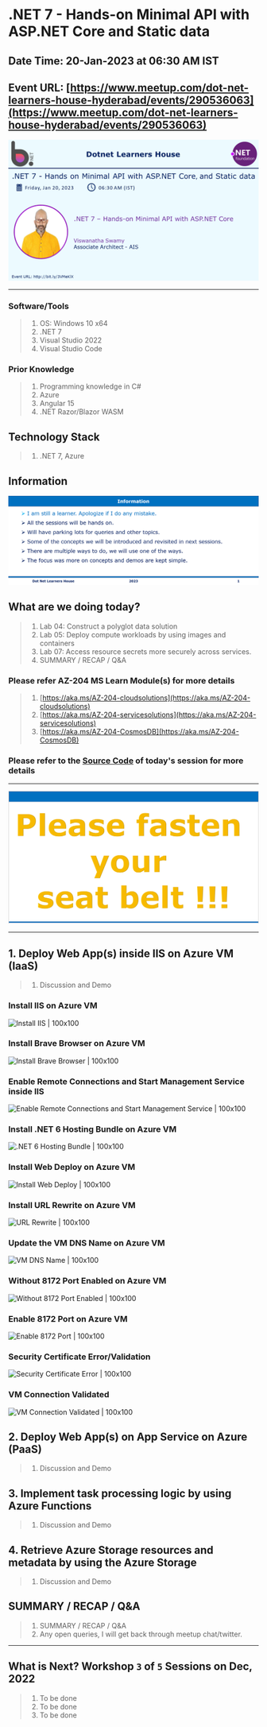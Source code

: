 # .NET 7 - Hands-on Minimal API with ASP.NET Core and Static data

## Date Time: 20-Jan-2023 at 06:30 AM IST

## Event URL: [https://www.meetup.com/dot-net-learners-house-hyderabad/events/290536063](https://www.meetup.com/dot-net-learners-house-hyderabad/events/290536063)

![Viswanatha Swamy P K |150x150](./Documentation/Images/ViswanathaSwamyPK.PNG)

---

### Software/Tools

> 1. OS: Windows 10 x64
> 1. .NET 7
> 1. Visual Studio 2022
> 1. Visual Studio Code

### Prior Knowledge

> 1. Programming knowledge in C#
> 1. Azure
> 1. Angular 15
> 1. .NET Razor/Blazor WASM

## Technology Stack

> 1. .NET 7, Azure

## Information

![Information | 100x100](./Documentation/Images/Information.PNG)

## What are we doing today?

> 1. Lab 04: Construct a polyglot data solution
> 1. Lab 05: Deploy compute workloads by using images and containers
> 1. Lab 07: Access resource secrets more securely across services.
> 1. SUMMARY / RECAP / Q&A

### Please refer AZ-204 MS Learn Module(s) for more details

> 1. [https://aka.ms/AZ-204-cloudsolutions](https://aka.ms/AZ-204-cloudsolutions)
> 1. [https://aka.ms/AZ-204-servicesolutions](https://aka.ms/AZ-204-servicesolutions)
> 1. [https://aka.ms/AZ-204-CosmosDB](https://aka.ms/AZ-204-CosmosDB)

### Please refer to the [**Source Code**](https://github.com/vishipayyallore/learn-azure-in-2022) of today's session for more details

---

![Information | 100x100](./Documentation/Images/SeatBelt.PNG)

---

## 1. Deploy Web App(s) inside IIS on Azure VM (IaaS)

> 1. Discussion and Demo

### Install IIS on Azure VM

![Install IIS | 100x100](./Documentation/Images/IISRole_1.PNG)

### Install Brave Browser on Azure VM

![Install Brave Browser | 100x100](./Documentation/Images/BraveBrowser.PNG)

### Enable Remote Connections and Start Management Service inside IIS

![Enable Remote Connections and Start Management Service | 100x100](./Documentation/Images/IISManagementService.PNG)

### Install .NET 6 Hosting Bundle on Azure VM

![.NET 6 Hosting Bundle | 100x100](./Documentation/Images/DotNet6Hosting.PNG)

### Install Web Deploy on Azure VM

![Install Web Deploy | 100x100](./Documentation/Images/WebDeploy.PNG)

### Install URL Rewrite on Azure VM

![URL Rewrite | 100x100](./Documentation/Images/URLReWrite.PNG)

### Update the VM DNS Name on Azure VM

![VM DNS Name | 100x100](./Documentation/Images/VMDNSName.PNG)

### Without 8172 Port Enabled on Azure VM

![Without 8172 Port Enabled | 100x100](./Documentation/Images/Without8172Port.PNG)

### Enable 8172 Port on Azure VM

![Enable 8172 Port | 100x100](./Documentation/Images/Enable8172Port.PNG)

### Security Certificate Error/Validation

![Security Certificate Error | 100x100](./Documentation/Images/VMCertificate.PNG)

### VM Connection Validated

![VM Connection Validated | 100x100](./Documentation/Images/VMConnectionValidated.PNG)

## 2. Deploy Web App(s) on App Service on Azure (PaaS)

> 1. Discussion and Demo

## 3. Implement task processing logic by using Azure Functions

> 1. Discussion and Demo

## 4. Retrieve Azure Storage resources and metadata by using the Azure Storage

> 1. Discussion and Demo

## SUMMARY / RECAP / Q&A

> 1. SUMMARY / RECAP / Q&A
> 2. Any open queries, I will get back through meetup chat/twitter.

---

## What is Next? Workshop `3` of `5` Sessions on Dec, 2022

> 1. To be done
> 1. To be done
> 1. To be done
